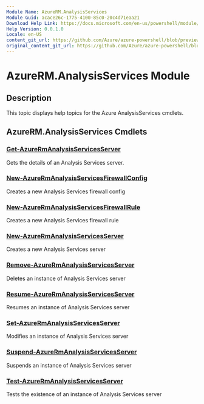 ```yaml
---
Module Name: AzureRM.AnalysisServices
Module Guid: acace26c-1775-4100-85c0-20c4d71eaa21
Download Help Link: https://docs.microsoft.com/en-us/powershell/module/azurerm.analysisservices
Help Version: 0.0.1.0
Locale: en-US
content_git_url: https://github.com/Azure/azure-powershell/blob/preview/src/ResourceManager/AnalysisServices/Commands.AnalysisServices/help/AzureRM.AnalysisServices.md
original_content_git_url: https://github.com/Azure/azure-powershell/blob/preview/src/ResourceManager/AnalysisServices/Commands.AnalysisServices/help/AzureRM.AnalysisServices.md
---
```


# AzureRM.AnalysisServices Module
## Description
This topic displays help topics for the Azure AnalysisServices cmdlets.

## AzureRM.AnalysisServices Cmdlets
### [Get-AzureRmAnalysisServicesServer](Get-AzureRmAnalysisServicesServer.md)
Gets the details of an Analysis Services server.

### [New-AzureRmAnalysisServicesFirewallConfig](New-AzureRmAnalysisServicesFirewallConfig.md)
Creates a new Analysis Services firewall config 

### [New-AzureRmAnalysisServicesFirewallRule](New-AzureRmAnalysisServicesFirewallRule.md)
Creates a new Analysis Services firewall rule

### [New-AzureRmAnalysisServicesServer](New-AzureRmAnalysisServicesServer.md)
Creates a new Analysis Services server

### [Remove-AzureRmAnalysisServicesServer](Remove-AzureRmAnalysisServicesServer.md)
Deletes an instance of Analysis Services server

### [Resume-AzureRmAnalysisServicesServer](Resume-AzureRmAnalysisServicesServer.md)
Resumes an instance of Analysis Services server

### [Set-AzureRmAnalysisServicesServer](Set-AzureRmAnalysisServicesServer.md)
Modifies  an instance of Analysis Services server

### [Suspend-AzureRmAnalysisServicesServer](Suspend-AzureRmAnalysisServicesServer.md)
Suspends an instance of Analysis Services server

### [Test-AzureRmAnalysisServicesServer](Test-AzureRmAnalysisServicesServer.md)
Tests the existence of an instance of Analysis Services server

